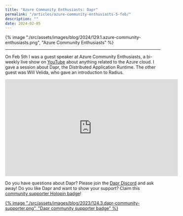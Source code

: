 ```yaml
---
title: "Azure Community Enthusiasts: Dapr"
permalink: "/articles/azure-community-enthusiasts-5-feb/"
description: ""
date: 2024-02-05
---
```


{% image "./src/assets/images/blog/2024/129.1.azure-community-enthusiasts.png", "Azure Community Enthusiasts" %}

---

On Feb 5th I was a guest speaker at Azure Community Enthusiasts, a bi-weekly live show on [YouTube](https://www.youtube.com/@AzureCommUG) about anything related to the Azure cloud. I gave a session about Dapr, the Distributed Application Runtime. The other guest was Will Velida, who gave an introduction to Radius.

<iframe width="560" height="315" src="https://www.youtube.com/embed/vV9R3owCdcQ" title="YouTube video player" frameborder="0" allow="accelerometer; autoplay; clipboard-write; encrypted-media; gyroscope; picture-in-picture" allowfullscreen></iframe>

Do you have questions about Dapr? Please join the [Dapr Discord](https://bit.ly/dapr-discord) and ask away! Do you like Dapr and want to show your support? Claim this [community supporter Holopin badge](https://bit.ly/dapr-supporter)!

<a href="https://bit.ly/dapr-supporter">{% image "./src/assets/images/blog/2023/124.3.dapr-community-supporter.png", "Dapr community supporter badge" %}</a>